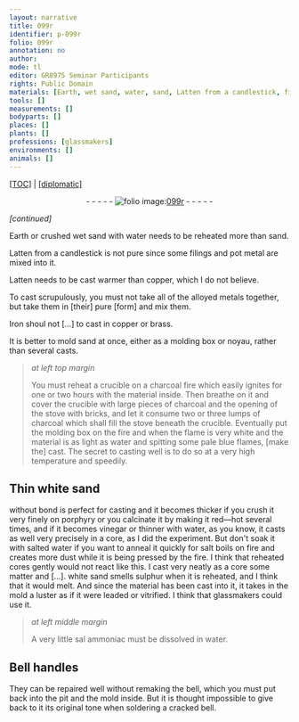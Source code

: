 ```yaml
---
layout: narrative
title: 099r
identifier: p-099r
folio: 099r
annotation: no
author:
mode: tl
editor: GR8975 Seminar Participants
rights: Public Domain
materials: [Earth, wet sand, water, sand, Latten from a candlestick, filings, pot metal, Latten, copper, alloyed metals, Iron, brass, noyau, porphyry, vinegar, sulphur, sal ammoniac]
tools: []
measurements: []
bodyparts: []
places: []
plants: []
professions: [glassmakers]
environments: []
animals: []
---
```


<p><a href="{{ site.baseurl }}/translation/">[TOC]</a> | <a href="{{ site.baseurl }}/texts/p-099r_tc/">[diplomatic]</a></p><div class="folio" align="center">- - - - - <a href="http://gallica.bnf.fr/ark:/12148/btv1b10500001g/f203.image" target="_blank"><img src="https://cu-mkp.github.io/2017-workshop-edition/assets/photo-icon.png" alt="folio image: " style="display:inline-block; margin-bottom:-3px;"/>099r</a> - - - - - </div>  
 
*[continued]*
  
<span class="m">Earth</span> or crushed <span class="m">wet sand</span> with <span class="m">water</span> needs to be reheated more than <span class="m">sand</span>.
 
<span class="m">Latten from a candlestick</span> is not pure since some <span class="m">filings</span> and <span class="m">pot metal</span> are mixed into it.
 
<span class="m">Latten</span> needs to be cast warmer than <span class="m">copper</span>, which I do not believe.
 
To cast scrupulously, you must not take all of the <span class="m">alloyed metals</span> together, but take them in [their] pure [form] and mix them.
 
<span class="m">Iron</span> shoul not […] to cast in <span class="m">copper</span> or <span class="m">brass</span>.
 
It is better to mold <span class="m">sand</span> at once, either as a molding box or <span class="m">noyau</span>, rather than several casts.
 
> *at left top margin*
> 
> 
>   You must reheat a crucible on a charcoal fire which easily ignites for one or two hours with the material inside. Then breathe on it and cover the crucible with large pieces of charcoal and the opening of the stove with bricks, and let it consume two or three lumps of charcoal which shall fill the stove beneath the crucible. Eventually put the molding box on the fire and when the flame is very white and the material is as light as <span class="m">water</span> and spitting some pale blue flames, [make the] cast. The secret to casting well is to do so at a very high temperature and speedily.
 
 
  

## Thin white <span class="m">sand</span>


 without bond is perfect for casting and it becomes thicker if you crush it very finely on <span class="m">porphyry</span> or you calcinate it by making it red—hot several times, and if it becomes <span class="m">vinegar</span> or thinner with <span class="m">water</span>, as you know, it casts as well very precisely in a core, as I did the experiment. But don't soak it with salted water if you want to anneal it quickly for salt boils on fire and creates more dust while it is being pressed by the fire. I think that reheated cores gently would not react like this. I cast very neatly as a core some matter and […]. white <span class="m">sand</span> smells <span class="m">sulphur</span> when it is reheated, and I think that it would melt. And since the material has been cast into it, it takes in the mold a luster as if it were leaded or vitrified. I think that <span class="pro">glassmakers</span> could use it.
 
> *at left middle margin*
> 
> 
>   A very little <span class="m">sal ammoniac</span> must be dissolved in water.
 
 
  

##  Bell handles

 
 They can be repaired well without remaking the bell, which you must put back into the pit and the mold inside. But it is thought impossible to give back to it its original tone when soldering a cracked bell.
 
